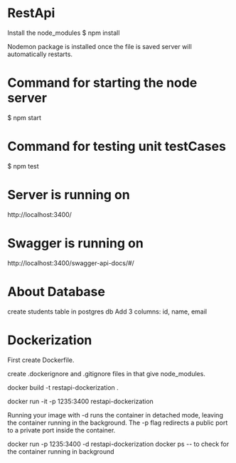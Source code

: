 # RestApi

Install the node_modules
$ npm install

Nodemon package is installed once the file is saved server will automatically restarts.

# Command for starting the node server

$ npm start

# Command for testing unit testCases

$ npm test

# Server is running on

http://localhost:3400/

# Swagger is running on

http://localhost:3400/swagger-api-docs/#/

# About Database

create students table in postgres db
Add 3 columns: id, name, email

# Dockerization

First create Dockerfile.

create .dockerignore and .gitignore files in that give node_modules.

docker build -t restapi-dockerization .

docker run -it -p 1235:3400 restapi-dockerization

Running your image with -d runs the container in detached mode, leaving the container running in the background. The -p flag redirects a public port to a private port inside the container.

docker run -p 1235:3400 -d restapi-dockerization
docker ps -- to check for the container running in background
